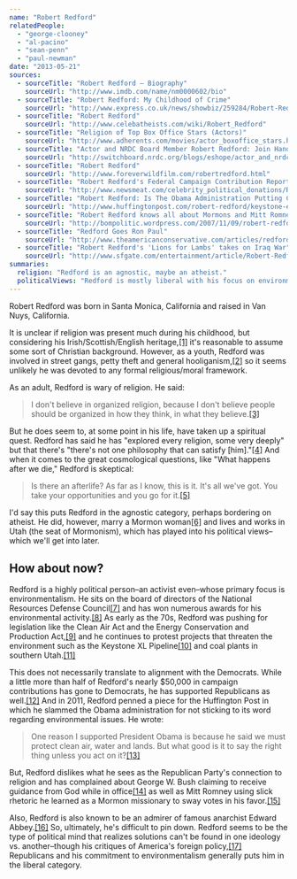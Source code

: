 ```yaml
---
name: "Robert Redford"
relatedPeople:
  - "george-clooney"
  - "al-pacino"
  - "sean-penn"
  - "paul-newman"
date: "2013-05-21"
sources:
  - sourceTitle: "Robert Redford – Biography"
    sourceUrl: "http://www.imdb.com/name/nm0000602/bio"
  - sourceTitle: "Robert Redford: My Childhood of Crime"
    sourceUrl: "http://www.express.co.uk/news/showbiz/259284/Robert-Redford-My-childhood-of-crime"
  - sourceTitle: "Robert Redford"
    sourceUrl: "http://www.celebatheists.com/wiki/Robert_Redford"
  - sourceTitle: "Religion of Top Box Office Stars (Actors)"
    sourceUrl: "http://www.adherents.com/movies/actor_boxoffice_stars.html"
  - sourceTitle: "Actor and NRDC Board Member Robert Redford: Join Hands Around the White House on November 6 to Tell President Obama No to Keystone XL Tar Sands Pipeline"
    sourceUrl: "http://switchboard.nrdc.org/blogs/eshope/actor_and_nrdc_board_member_ro.html"
  - sourceTitle: "Robert Redford"
    sourceUrl: "http://www.foreverwildfilm.com/robertredford.html"
  - sourceTitle: "Robert Redford's Federal Campaign Contribution Report"
    sourceUrl: "http://www.newsmeat.com/celebrity_political_donations/Robert_Redford.php"
  - sourceTitle: "Robert Redford: Is The Obama Administration Putting Corporate Profits Above Public Health"
    sourceUrl: "http://www.huffingtonpost.com/robert-redford/keystone-epa-obama-2012_b_947515.html"
  - sourceTitle: "Robert Redford knows all about Mormons and Mitt Romney"
    sourceUrl: "http://bompolitic.wordpress.com/2007/11/09/robert-redford-knows-all-about-mormons-and-mitt-romney/"
  - sourceTitle: "Redford Goes Ron Paul"
    sourceUrl: "http://www.theamericanconservative.com/articles/redford-goes-ron-paul/"
  - sourceTitle: "Robert Redford's 'Lions for Lambs' takes on Iraq War"
    sourceUrl: "http://www.sfgate.com/entertainment/article/Robert-Redford-s-Lions-for-Lambs-takes-on-Iraq-3301489.php"
summaries:
  religion: "Redford is an agnostic, maybe an atheist."
  politicalViews: "Redford is mostly liberal with his focus on environmentalism and critiques of American foreign policy and Republicans, but has contributed to politicians across the spectrum and has expressed admiration for the anarchist ideology."
---
```


Robert Redford was born in Santa Monica, California and raised in Van Nuys, California.

It is unclear if religion was present much during his childhood, but considering his Irish/Scottish/English heritage,<a class="source-citation" href="#http%3A%2F%2Fwww.imdb.com%2Fname%2Fnm0000602%2Fbio" title="Robert Redford – Biography">[1]</a> it's reasonable to assume some sort of Christian background. However, as a youth, Redford was involved in street gangs, petty theft and general hooliganism,<a class="source-citation" href="#http%3A%2F%2Fwww.express.co.uk%2Fnews%2Fshowbiz%2F259284%2FRobert-Redford-My-childhood-of-crime" title="Robert Redford: My Childhood of Crime">[2]</a> so it seems unlikely he was devoted to any formal religious/moral framework.

As an adult, Redford is wary of religion. He said:

>I don't believe in organized religion, because I don't believe people should be organized in how they think, in what they believe.<a class="source-citation" href="#http%3A%2F%2Fwww.celebatheists.com%2Fwiki%2FRobert_Redford" title="Robert Redford">[3]</a>

But he does seem to, at some point in his life, have taken up a spiritual quest. Redford has said he has "explored every religion, some very deeply" but that there's "there's not one philosophy that can satisfy [him]."<a class="source-citation" href="#http%3A%2F%2Fwww.celebatheists.com%2Fwiki%2FRobert_Redford" title="Robert Redford">[4]</a> And when it comes to the great cosmological questions, like "What happens after we die," Redford is skeptical:

>Is there an afterlife? As far as I know, this is it. It's all we've got. You take your opportunities and you go for it.<a class="source-citation" href="#http%3A%2F%2Fwww.celebatheists.com%2Fwiki%2FRobert_Redford" title="Robert Redford">[5]</a>

I'd say this puts Redford in the agnostic category, perhaps bordering on atheist. He did, however, marry a Mormon woman<a class="source-citation" href="#http%3A%2F%2Fwww.adherents.com%2Fmovies%2Factor_boxoffice_stars.html" title="Religion of Top Box Office Stars (Actors)">[6]</a> and lives and works in Utah (the seat of Mormonism), which has played into his political views–which we'll get into later.


## How about now?

Redford is a highly political person–an activist even–whose primary focus is environmentalism. He sits on the board of directors of the National Resources Defense Council<a class="source-citation" href="#http%3A%2F%2Fswitchboard.nrdc.org%2Fblogs%2Feshope%2Factor_and_nrdc_board_member_ro.html" title="Actor and NRDC Board Member Robert Redford: Join Hands Around the White House on November 6 to Tell President Obama No to Keystone XL Tar Sands Pipeline">[7]</a> and has won numerous awards for his environmental activity.<a class="source-citation" href="#http%3A%2F%2Fwww.foreverwildfilm.com%2Frobertredford.html" title="Robert Redford">[8]</a> As early as the 70s, Redford was pushing for legislation like the Clean Air Act and the Energy Conservation and Production Act,<a class="source-citation" href="#http%3A%2F%2Fwww.foreverwildfilm.com%2Frobertredford.html" title="Robert Redford">[9]</a> and he continues to protest projects that threaten the environment such as the Keystone XL Pipeline<a class="source-citation" href="#http%3A%2F%2Fswitchboard.nrdc.org%2Fblogs%2Feshope%2Factor_and_nrdc_board_member_ro.html" title="Actor and NRDC Board Member Robert Redford: Join Hands Around the White House on November 6 to Tell President Obama No to Keystone XL Tar Sands Pipeline">[10]</a> and coal plants in southern Utah.<a class="source-citation" href="#http%3A%2F%2Fwww.foreverwildfilm.com%2Frobertredford.html" title="Robert Redford">[11]</a>

This does not necessarily translate to alignment with the Democrats. While a little more than half of Redford's nearly $50,000 in campaign contributions has gone to Democrats, he has supported Republicans as well.<a class="source-citation" href="#http%3A%2F%2Fwww.newsmeat.com%2Fcelebrity_political_donations%2FRobert_Redford.php" title="Robert Redford&apos;s Federal Campaign Contribution Report">[12]</a> And in 2011, Redford penned a piece for the Huffington Post in which he slammed the Obama administration for not sticking to its word regarding environmental issues. He wrote:

>One reason I supported President Obama is because he said we must protect clean air, water and lands. But what good is it to say the right thing unless you act on it?<a class="source-citation" href="#http%3A%2F%2Fwww.huffingtonpost.com%2Frobert-redford%2Fkeystone-epa-obama-2012_b_947515.html" title="Robert Redford: Is The Obama Administration Putting Corporate Profits Above Public Health">[13]</a>

But, Redford dislikes what he sees as the Republican Party's connection to religion and has complained about George W. Bush claiming to receive guidance from God while in office<a class="source-citation" href="#http%3A%2F%2Fwww.celebatheists.com%2Fwiki%2FRobert_Redford" title="Robert Redford">[14]</a> as well as Mitt Romney using slick rhetoric he learned as a Mormon missionary to sway votes in his favor.<a class="source-citation" href="#http%3A%2F%2Fbompolitic.wordpress.com%2F2007%2F11%2F09%2Frobert-redford-knows-all-about-mormons-and-mitt-romney%2F" title="Robert Redford knows all about Mormons and Mitt Romney">[15]</a>

Also, Redford is also known to be an admirer of famous anarchist Edward Abbey.<a class="source-citation" href="#http%3A%2F%2Fwww.theamericanconservative.com%2Farticles%2Fredford-goes-ron-paul%2F" title="Redford Goes Ron Paul">[16]</a> So, ultimately, he's difficult to pin down. Redford seems to be the type of political mind that realizes solutions can't be found in one ideology vs. another–though his critiques of America's foreign policy,<a class="source-citation" href="#http%3A%2F%2Fwww.sfgate.com%2Fentertainment%2Farticle%2FRobert-Redford-s-Lions-for-Lambs-takes-on-Iraq-3301489.php" title="Robert Redford&apos;s &apos;Lions for Lambs&apos; takes on Iraq War">[17]</a> Republicans and his commitment to environmentalism generally puts him in the liberal category.